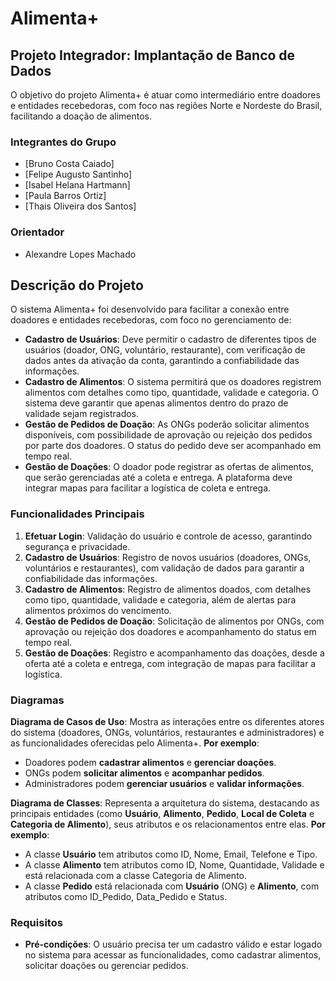 # Alimenta+

## Projeto Integrador: Implantação de Banco de Dados 

O objetivo do projeto Alimenta+ é atuar como intermediário entre doadores e entidades recebedoras, com foco nas regiões Norte e Nordeste do Brasil, facilitando a doação de alimentos.

### Integrantes do Grupo
- [Bruno Costa Caiado]
- [Felipe Augusto Santinho]
- [Isabel Helana Hartmann]
- [Paula Barros Ortiz]
- [Thais Oliveira dos Santos]

### Orientador 
- Alexandre Lopes Machado 

## Descrição do Projeto 

O sistema Alimenta+ foi desenvolvido para facilitar a conexão entre doadores e entidades recebedoras, com foco no gerenciamento de:
- **Cadastro de Usuários**: Deve permitir o cadastro de diferentes tipos de usuários (doador, ONG, voluntário, restaurante), com verificação de dados antes da ativação da conta, garantindo a confiabilidade das informações.
- **Cadastro de Alimentos**: O sistema permitirá que os doadores registrem alimentos com detalhes como tipo, quantidade, validade e categoria. O sistema deve garantir que apenas alimentos dentro do prazo de validade sejam registrados.
- **Gestão de Pedidos de Doação**: As ONGs poderão solicitar alimentos disponíveis, com possibilidade de aprovação ou rejeição dos pedidos por parte dos doadores. O status do pedido deve ser acompanhado em tempo real.
- **Gestão de Doações**: O doador pode registrar as ofertas de alimentos, que serão gerenciadas até a coleta e entrega. A plataforma deve integrar mapas para facilitar a logística de coleta e entrega.

### Funcionalidades Principais 
1. **Efetuar Login**: Validação do usuário e controle de acesso, garantindo segurança e privacidade.
2. **Cadastro de Usuários**: Registro de novos usuários (doadores, ONGs, voluntários e restaurantes), com validação de dados para garantir a confiabilidade das informações.
3. **Cadastro de Alimentos**: Registro de alimentos doados, com detalhes como tipo, quantidade, validade e categoria, além de alertas para alimentos próximos do vencimento.
4. **Gestão de Pedidos de Doação**: Solicitação de alimentos por ONGs, com aprovação ou rejeição dos doadores e acompanhamento do status em tempo real.
5. **Gestão de Doações**: Registro e acompanhamento das doações, desde a oferta até a coleta e entrega, com integração de mapas para facilitar a logística.

### Diagramas
**Diagrama de Casos de Uso**:
Mostra as interações entre os diferentes atores do sistema (doadores, ONGs, voluntários, restaurantes e administradores) e as funcionalidades oferecidas pelo Alimenta+.
**Por exemplo**:
- Doadores podem **cadastrar alimentos** e **gerenciar doações**.
- ONGs podem **solicitar alimentos** e **acompanhar pedidos**.
- Administradores podem **gerenciar usuários** e **validar informações**.

**Diagrama de Classes**:
Representa a arquitetura do sistema, destacando as principais entidades (como **Usuário**, **Alimento**, **Pedido**, **Local de Coleta** e **Categoria de Alimento**), seus atributos e os relacionamentos entre elas.
**Por exemplo**:
- A classe **Usuário** tem atributos como ID, Nome, Email, Telefone e Tipo.
- A classe **Alimento** tem atributos como ID, Nome, Quantidade, Validade e está relacionada com a classe Categoria de Alimento.
- A classe **Pedido** está relacionada com **Usuário** (ONG) e **Alimento**, com atributos como ID_Pedido, Data_Pedido e Status.

### Requisitos 
- **Pré-condições**: O usuário precisa ter um cadastro válido e estar logado no sistema para acessar as funcionalidades, como cadastrar alimentos, solicitar doações ou gerenciar pedidos.



  
